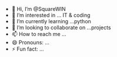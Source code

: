 - 👋 Hi, I’m @SquareWIN
- 👀 I’m interested in ... IT & coding
- 🌱 I’m currently learning ...python
- 💞️ I’m looking to collaborate on ...projects
- 📫 How to reach me ...
- 😄 Pronouns: ...
- ⚡ Fun fact: ...

<!---
SquareWIN/SquareWIN is a ✨ special ✨ repository because its `README.md` (this file) appears on your GitHub profile.
You can click the Preview link to take a look at your changes.
--->
